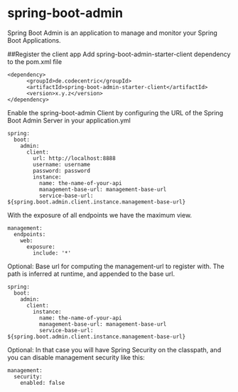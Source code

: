 # spring-boot-admin
Spring Boot Admin is an application to manage and monitor your Spring Boot Applications.

##Register the client app
Add spring-boot-admin-starter-client dependency to the pom.xml file

```
<dependency>
      <groupId>de.codecentric</groupId>
      <artifactId>spring-boot-admin-starter-client</artifactId>
      <version>x.y.z</version>
</dependency>
```

Enable the spring-boot-admin Client by configuring the URL of the Spring Boot Admin Server in your application.yml
```
spring:
  boot:
    admin:
      client:
        url: http://localhost:8888
        username: username
        password: password
        instance:
          name: the-name-of-your-api
          management-base-url: management-base-url
          service-base-url: ${spring.boot.admin.client.instance.management-base-url}
```

With the exposure of all endpoints we have the maximum view.
```
management:
  endpoints:
    web:
      exposure:
        include: '*'
```

Optional: Base url for computing the management-url to register with. The path is inferred at runtime, and appended to the base url. 
```
spring:
  boot:
    admin:
      client:
        instance:
          name: the-name-of-your-api
          management-base-url: management-base-url
          service-base-url: ${spring.boot.admin.client.instance.management-base-url}
```

Optional: In that case you will have Spring Security on the classpath, and you can disable management security like this:

```
management:
  security: 
    enabled: false
```